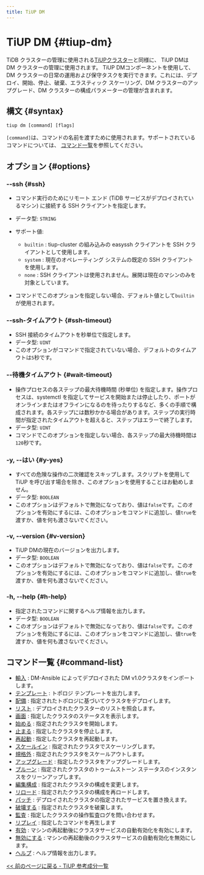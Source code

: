 ```yaml
---
title: TiUP DM
---
```


# TiUP DM {#tiup-dm}

TiDB クラスターの管理に使用される[TiUPクラスター](/tiup/tiup-component-cluster.md)と同様に、 TiUP DMは DM クラスターの管理に使用されます。 TiUP DMコンポーネントを使用して、DM クラスターの日常の運用および保守タスクを実行できます。これには、デプロイ、開始、停止、破棄、エラスティック スケーリング、DM クラスターのアップグレード、DM クラスターの構成パラメーターの管理が含まれます。

## 構文 {#syntax}

```shell
tiup dm [command] [flags]
```

`[command]`は、コマンドの名前を渡すために使用されます。サポートされているコマンドについては、 [コマンド一覧](#command-list)を参照してください。

## オプション {#options}

### --ssh {#ssh}

-   コマンド実行のためにリモート エンド (TiDB サービスがデプロイされているマシン) に接続する SSH クライアントを指定します。

-   データ型: `STRING`

-   サポート値:

    -   `builtin` : tiup-cluster の組み込みの easyssh クライアントを SSH クライアントとして使用します。
    -   `system` : 現在のオペレーティング システムの既定の SSH クライアントを使用します。
    -   `none` : SSH クライアントは使用されません。展開は現在のマシンのみを対象としています。

-   コマンドでこのオプションを指定しない場合、デフォルト値として`builtin`が使用されます。

### --ssh-タイムアウト {#ssh-timeout}

-   SSH 接続のタイムアウトを秒単位で指定します。
-   データ型: `UINT`
-   このオプションがコマンドで指定されていない場合、デフォルトのタイムアウトは`5`秒です。

### --待機タイムアウト {#wait-timeout}

-   操作プロセスの各ステップの最大待機時間 (秒単位) を指定します。操作プロセスは、systemctl を指定してサービスを開始または停止したり、ポートがオンラインまたはオフラインになるのを待ったりするなど、多くの手順で構成されます。各ステップには数秒かかる場合があります。ステップの実行時間が指定されたタイムアウトを超えると、ステップはエラーで終了します。
-   データ型: `UINT`
-   コマンドでこのオプションを指定しない場合、各ステップの最大待機時間は`120`秒です。

### -y, --はい {#y-yes}

-   すべての危険な操作の二次確認をスキップします。スクリプトを使用して TiUP を呼び出す場合を除き、このオプションを使用することはお勧めしません。
-   データ型: `BOOLEAN`
-   このオプションはデフォルトで無効になっており、値は`false`です。このオプションを有効にするには、このオプションをコマンドに追加し、値`true`を渡すか、値を何も渡さないでください。

### -v, --version {#v-version}

-   TiUP DMの現在のバージョンを出力します。
-   データ型: `BOOLEAN`
-   このオプションはデフォルトで無効になっており、値は`false`です。このオプションを有効にするには、このオプションをコマンドに追加し、値`true`を渡すか、値を何も渡さないでください。

### -h, --help {#h-help}

-   指定されたコマンドに関するヘルプ情報を出力します。
-   データ型: `BOOLEAN`
-   このオプションはデフォルトで無効になっており、値は`false`です。このオプションを有効にするには、このオプションをコマンドに追加し、値`true`を渡すか、値を何も渡さないでください。

## コマンド一覧 {#command-list}

-   [輸入](/tiup/tiup-component-dm-import.md) : DM-Ansible によってデプロイされた DM v1.0クラスタをインポートします。
-   [テンプレート](/tiup/tiup-component-dm-template.md) : トポロジ テンプレートを出力します。
-   [配備](/tiup/tiup-component-dm-deploy.md) : 指定されたトポロジに基づいてクラスタをデプロイします。
-   [リスト](/tiup/tiup-component-dm-list.md) : デプロイされたクラスターのリストを照会します。
-   [画面](/tiup/tiup-component-dm-display.md) : 指定したクラスタのステータスを表示します。
-   [始める](/tiup/tiup-component-dm-start.md) : 指定されたクラスタを開始します。
-   [止まる](/tiup/tiup-component-dm-stop.md) : 指定したクラスタを停止します。
-   [再起動](/tiup/tiup-component-dm-restart.md) : 指定したクラスタを再起動します。
-   [スケールイン](/tiup/tiup-component-dm-scale-in.md) : 指定されたクラスタでスケーリングします。
-   [規格外](/tiup/tiup-component-dm-scale-out.md) : 指定されたクラスタをスケールアウトします。
-   [アップグレード](/tiup/tiup-component-dm-upgrade.md) : 指定したクラスタをアップグレードします。
-   [プルーン](/tiup/tiup-component-dm-prune.md) : 指定されたクラスタのトゥームストーン ステータスのインスタンスをクリーンアップします。
-   [編集構成](/tiup/tiup-component-dm-edit-config.md) : 指定されたクラスタの構成を変更します。
-   [リロード](/tiup/tiup-component-dm-reload.md) : 指定されたクラスタの構成を再ロードします。
-   [パッチ](/tiup/tiup-component-dm-patch.md) : デプロイされたクラスタの指定されたサービスを置き換えます。
-   [破壊する](/tiup/tiup-component-dm-destroy.md) : 指定されたクラスタを破棄します。
-   [監査](/tiup/tiup-component-dm-audit.md) : 指定したクラスタの操作監査ログを問い合わせます。
-   [リプレイ](/tiup/tiup-component-dm-replay.md) : 指定したコマンドを再生します
-   [有効](/tiup/tiup-component-dm-enable.md) : マシンの再起動後にクラスタサービスの自動有効化を有効にします。
-   [無効にする](/tiup/tiup-component-dm-disable.md) : マシンの再起動後のクラスタサービスの自動有効化を無効にします。
-   [ヘルプ](/tiup/tiup-component-dm-help.md) : ヘルプ情報を出力します。

[&lt;&lt; 前のページに戻る - TiUP 参考成分一覧](/tiup/tiup-reference.md#component-list)
